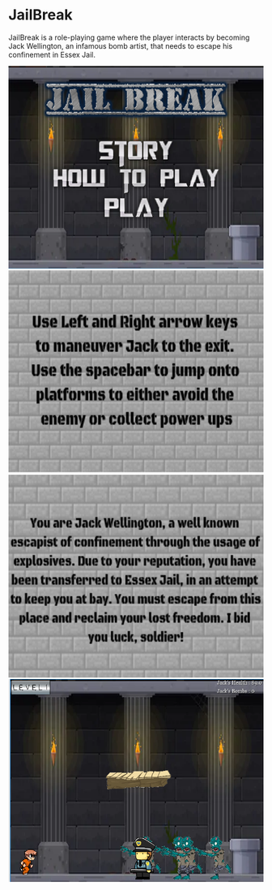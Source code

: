 <h1> JailBreak </h1>
<p> JailBreak is a role-playing game where the player interacts by becoming Jack Wellington, an infamous bomb artist, that needs to escape his confinement in Essex Jail.</p>


<img style="-webkit-user-select: none;" src="https://raw.githubusercontent.com/m1awu/Game-JailBreak/master/jb%20screen.PNG" height = "400">

<img style="-webkit-user-select: none;" src="https://raw.githubusercontent.com/m1awu/Game-JailBreak/master/ins1.png" height = "400">

<img style="-webkit-user-select: none;" src="https://raw.githubusercontent.com/m1awu/Game-JailBreak/master/sImage.png" height = "400">

<img style="-webkit-user-select: none;" src="https://raw.githubusercontent.com/m1awu/Game-JailBreak/master/Capture(Level%201).PNG" height = "400">
